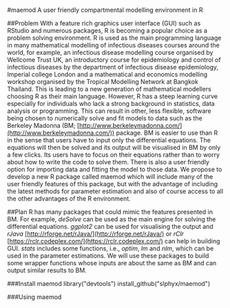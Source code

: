 #maemod
A user friendly compartmental modelling environment in R

##Problem
With a feature rich graphics user interface (GUI) such as RStudio and numerous packages, R is becoming a popular choice as a problem solving environment. R is used as the main programming language in many mathematical modelling of infectious diseases courses around the world, for example, an infectious disease modelling course organised by Wellcome Trust UK, an introductory course for epidemiology and control of infectious diseases by the department of infectious disease epidemiology, Imperial college London and a mathematical and economics modelling workshop organised by the Tropical Modelling Network at Bangkok Thailand. This is leading to a new generation of mathematical modellers choosing R as their main language. However, R has a steep learning curve especially for individuals who lack a strong background  in statistics, data analysis or programming. This can result in other, less flexible, software being chosen to numerically solve and fit models to data such as the Berkeley Madonna (BM; [http://www.berkeleymadonna.com/](http://www.berkeleymadonna.com/)) package. BM is easier to use than R in the sense that users have to input only the differential equations. The equations will then be solved and its output will be visualised in BM by only a few clicks. Its users have to focus on their equations rather than to worry about how to write the code to solve them. There is also a user friendly option for importing data and fitting the model to those data. We propose to develop a new R package called maemod which will include many of the user friendly features of this package, but with the advantage of including the latest methods for parameter estimation and also of course access to all the other advantages of the R environment. 

##Plan
R has many packages that could mimic the features presented in BM. For example, _deSolve_ can be used as the main engine for solving the differential equations. _ggplot2_ can be used for visualising the output and _rJava_ [http://rforge.net/rJava/](http://rforge.net/rJava/) or _rClr_ [https://rclr.codeplex.com/](https://rclr.codeplex.com/) can help in building GUI. _stats_ includes some functions, i.e., _optim_, _lm_ and _nlm_, which can be used in the parameter estimations. We will use these packages to build some wrapper functions whose inputs are about the same as BM and can output similar results to BM. 

###Install maemod
library("devtools")
install_github("slphyx/maemod")


###Using maemod





